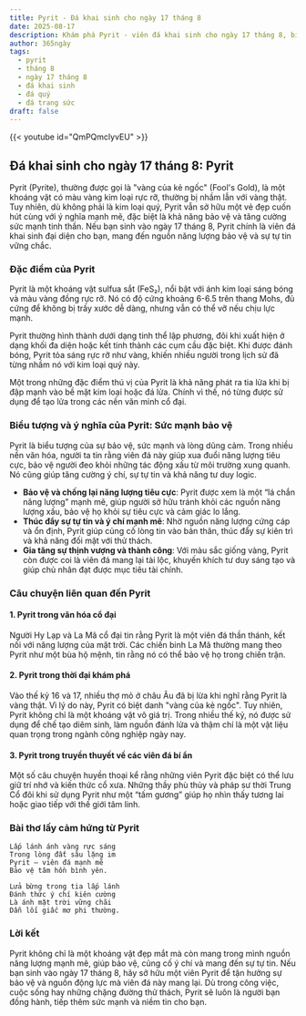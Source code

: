 ```yaml
---
title: Pyrit - Đá khai sinh cho ngày 17 tháng 8
date: 2025-08-17
description: Khám phá Pyrit - viên đá khai sinh cho ngày 17 tháng 8, biểu tượng của Sức mạnh bảo vệ. Cùng tìm hiểu ý nghĩa sâu sắc của viên đá độc đáo này.
author: 365ngày
tags:
  - pyrit
  - tháng 8
  - ngày 17 tháng 8
  - đá khai sinh
  - đá quý
  - đá trang sức
draft: false
---
```


{{< youtube id="QmPQmclyvEU" >}}

## Đá khai sinh cho ngày 17 tháng 8: Pyrit

Pyrit (Pyrite), thường được gọi là "vàng của kẻ ngốc" (Fool's Gold), là một khoáng vật có màu vàng kim loại rực rỡ, thường bị nhầm lẫn với vàng thật. Tuy nhiên, dù không phải là kim loại quý, Pyrit vẫn sở hữu một vẻ đẹp cuốn hút cùng với ý nghĩa mạnh mẽ, đặc biệt là khả năng bảo vệ và tăng cường sức mạnh tinh thần. Nếu bạn sinh vào ngày 17 tháng 8, Pyrit chính là viên đá khai sinh đại diện cho bạn, mang đến nguồn năng lượng bảo vệ và sự tự tin vững chắc.

### Đặc điểm của Pyrit

Pyrit là một khoáng vật sulfua sắt (FeS₂), nổi bật với ánh kim loại sáng bóng và màu vàng đồng rực rỡ. Nó có độ cứng khoảng 6-6.5 trên thang Mohs, đủ cứng để không bị trầy xước dễ dàng, nhưng vẫn có thể vỡ nếu chịu lực mạnh.

Pyrit thường hình thành dưới dạng tinh thể lập phương, đôi khi xuất hiện ở dạng khối đa diện hoặc kết tinh thành các cụm cầu đặc biệt. Khi được đánh bóng, Pyrit tỏa sáng rực rỡ như vàng, khiến nhiều người trong lịch sử đã từng nhầm nó với kim loại quý này.

Một trong những đặc điểm thú vị của Pyrit là khả năng phát ra tia lửa khi bị đập mạnh vào bề mặt kim loại hoặc đá lửa. Chính vì thế, nó từng được sử dụng để tạo lửa trong các nền văn minh cổ đại.

### Biểu tượng và ý nghĩa của Pyrit: Sức mạnh bảo vệ

Pyrit là biểu tượng của sự bảo vệ, sức mạnh và lòng dũng cảm. Trong nhiều nền văn hóa, người ta tin rằng viên đá này giúp xua đuổi năng lượng tiêu cực, bảo vệ người đeo khỏi những tác động xấu từ môi trường xung quanh. Nó cũng giúp tăng cường ý chí, sự tự tin và khả năng tư duy logic.

- **Bảo vệ và chống lại năng lượng tiêu cực**: Pyrit được xem là một “lá chắn năng lượng” mạnh mẽ, giúp người sở hữu tránh khỏi các nguồn năng lượng xấu, bảo vệ họ khỏi sự tiêu cực và cảm giác lo lắng.
- **Thúc đẩy sự tự tin và ý chí mạnh mẽ**: Nhờ nguồn năng lượng cứng cáp và ổn định, Pyrit giúp củng cố lòng tin vào bản thân, thúc đẩy sự kiên trì và khả năng đối mặt với thử thách.
- **Gia tăng sự thịnh vượng và thành công**: Với màu sắc giống vàng, Pyrit còn được coi là viên đá mang lại tài lộc, khuyến khích tư duy sáng tạo và giúp chủ nhân đạt được mục tiêu tài chính.

### Câu chuyện liên quan đến Pyrit

#### 1. Pyrit trong văn hóa cổ đại

Người Hy Lạp và La Mã cổ đại tin rằng Pyrit là một viên đá thần thánh, kết nối với năng lượng của mặt trời. Các chiến binh La Mã thường mang theo Pyrit như một bùa hộ mệnh, tin rằng nó có thể bảo vệ họ trong chiến trận.

#### 2. Pyrit trong thời đại khám phá

Vào thế kỷ 16 và 17, nhiều thợ mỏ ở châu Âu đã bị lừa khi nghĩ rằng Pyrit là vàng thật. Vì lý do này, Pyrit có biệt danh "vàng của kẻ ngốc". Tuy nhiên, Pyrit không chỉ là một khoáng vật vô giá trị. Trong nhiều thế kỷ, nó được sử dụng để chế tạo diêm sinh, làm nguồn đánh lửa và thậm chí là một vật liệu quan trọng trong ngành công nghiệp ngày nay.

#### 3. Pyrit trong truyền thuyết về các viên đá bí ẩn

Một số câu chuyện huyền thoại kể rằng những viên Pyrit đặc biệt có thể lưu giữ trí nhớ và kiến thức cổ xưa. Những thầy phù thủy và pháp sư thời Trung Cổ đôi khi sử dụng Pyrit như một “tấm gương” giúp họ nhìn thấy tương lai hoặc giao tiếp với thế giới tâm linh.

### Bài thơ lấy cảm hứng từ Pyrit

```
Lấp lánh ánh vàng rực sáng  
Trong lòng đất sâu lặng im  
Pyrit – viên đá mạnh mẽ  
Bảo vệ tâm hồn bình yên.  

Lửa bừng trong tia lấp lánh  
Đánh thức ý chí kiên cường  
Là ánh mặt trời vững chãi  
Dẫn lối giấc mơ phi thường.  
```

### Lời kết

Pyrit không chỉ là một khoáng vật đẹp mắt mà còn mang trong mình nguồn năng lượng mạnh mẽ, giúp bảo vệ, củng cố ý chí và mang đến sự tự tin. Nếu bạn sinh vào ngày 17 tháng 8, hãy sở hữu một viên Pyrit để tận hưởng sự bảo vệ và nguồn động lực mà viên đá này mang lại. Dù trong công việc, cuộc sống hay những chặng đường thử thách, Pyrit sẽ luôn là người bạn đồng hành, tiếp thêm sức mạnh và niềm tin cho bạn.
